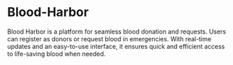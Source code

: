 # Blood-Harbor
Blood Harbor is a platform for seamless blood donation and requests. Users can register as donors or request blood in emergencies. With real-time updates and an easy-to-use interface, it ensures quick and efficient access to life-saving blood when needed.
